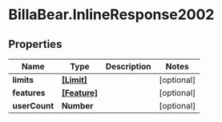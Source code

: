# BillaBear.InlineResponse2002

## Properties
Name | Type | Description | Notes
------------ | ------------- | ------------- | -------------
**limits** | [**[Limit]**](Limit.md) |  | [optional] 
**features** | [**[Feature]**](Feature.md) |  | [optional] 
**userCount** | **Number** |  | [optional] 
